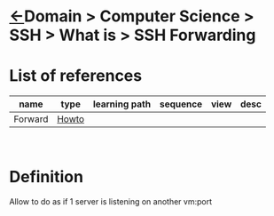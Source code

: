 <head><link rel="stylesheet" href="../../../md.css"/><script src="../../../md.js"></script></head>

[//]: #(Reference)
[Repo_Readme]:    ../list/object_list.md
[Forward_Howto]:  ../howto/forward_howto.md

# [&larr;][Repo_Readme]Domain > Computer Science > SSH > What is > SSH Forwarding
# List of references
|name|type|learning path|sequence|view|desc|
|-|-|-|-|-|-|
|Forward|[Howto][Forward_Howto]|
<br>

# Definition
Allow to do as if 1 server is listening on another vm:port

